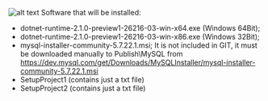![alt text](https://github.com/assist-software/WIX-Bundle/blob/article2/InstallerUI/Assets/article2.png)
Software that will be installed:
- dotnet-runtime-2.1.0-preview1-26216-03-win-x64.exe (Windows 64Bit);
- dotnet-runtime-2.1.0-preview1-26216-03-win-x86.exe (Windows 32Bit);
- mysql-installer-community-5.7.22.1.msi; It is not included in GIT, it must be downloaded manually to Publish\MySQL from https://dev.mysql.com/get/Downloads/MySQLInstaller/mysql-installer-community-5.7.22.1.msi
- SetupProject1 (contains just a txt file)
- SetupProject2 (contains just a txt file)
